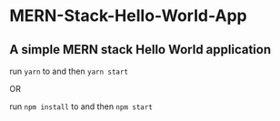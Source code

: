 # MERN-Stack-Hello-World-App
## A simple MERN stack Hello World application
run `yarn` to and then `yarn start` 

OR

run `npm install` to and then `npm start`
